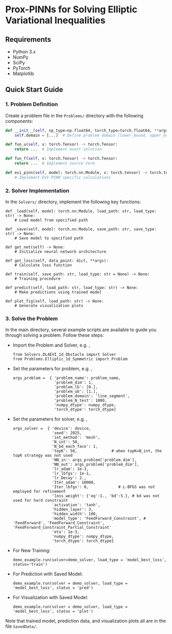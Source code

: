 # Prox-PINNs for Solving Elliptic Variational Inequalities

## Requirements
- Python 3.x
- NumPy
- SciPy
- PyTorch 
- Matplotlib

## Quick Start Guide

### 1. Problem Definition
Create a problem file in the `Problems/` directory with the following components:

```python
def __init__(self, np_type=np.float64, torch_type=torch.float64, **args):
    self.domain = [...]  # Define problem domain [lower_bound, upper_bound]

def fun_u(self, x: torch.Tensor) -> torch.Tensor:
    return ...  # Implement exact solution

def fun_f(self, x: torch.Tensor) -> torch.Tensor:
    return ...  # Implement source term

def evi_pinn(self, model: torch.nn.Module, x: torch.tensor) -> torch.tensor:
    # Implement EVI-PINN specific calculations
```


### 2. Solver Implementation
In the `Solvers/` directory, implement the following key functions:


    def _load(self, model: torch.nn.Module, load_path: str, load_type: str) -> None:
        # Load model from specified path
    
    def _save(self, model: torch.nn.Module, save_path: str, save_type: str) -> None:
        # Save model to specified path
    
    def get_net(self) -> None:
        # Initialize neural network architecture
    
    def get_loss(self, data_point: dict, **args):
        # Calculate loss function
    
    def train(self, save_path: str, load_type: str = None) -> None:
        # Training procedure
    
    def predict(self, load_path: str, load_type: str) -> None:
        # Make predictions using trained model
    
    def plot_fig(self, load_path: str) -> None:
        # Generate visualization plots



### 3. Solve the Problem

In the main directory, several example scripts are available to guide you through solving a problem. Follow these steps:

- Import the Problem and Solver, e.g. ,

  ```
  from Solvers.DL4EVI_1d_Obstacle import Solver
  from Problems.Elliptic_1d_Symmetric import Problem
  ```

- Set the parameters for problem, e.g. ,

  ```
  args_problem =  { 'problem_name': problem_name,
                    'problem_dim': 1,
                    'problem_lb': [0.],
                    'problem_ub': [1.],
                    'problem_domain': 'line_segment',
                    'problem_N_test': 1000,
                    'numpy_dtype': numpy_dtype,
                    'torch_dtype': torch_dtype}
  ```


- Set the parameters for solver, e.g. ,

  ```
  args_solver =  { 'device': device,
                   'seed': 2025,
                   'int_method': 'mesh',
                   'N_int': 50,
                   'N_bd_each_face': 1,
                   'topK': 50,               # when topK=N_int, the topK strategy was not used
                   'NN_in': args_problem['problem_dim'],
                   'NN_out': args_problem['problem_dim'],
                   'lr_adam': 1e-3, 
                   'lr_lbfgs': 1e-1, 
                   'lr_Decay': 2.,
                   'Iter_adam': 10000,
                   'Iter_lbfgs': 0,             # L-BFGS was not employed for refinement 
                   'loss_weight': {'eq':1., 'bd':5.}, # bd was not used for hard constraint
                   'activation': 'tanh',
                   'hidden_layer': 3,
                   'hidden_width': 100,
                   'model_type': 'FeedForward_Constraint', # 'FeedForward', 'FeedForward_Constraint', 'FeedForward_Constraint_Partial_Constraint' 
                   'eta': 1e-3,
                   'numpy_dtype': numpy_dtype,
                   'torch_dtype': torch_dtype}
  ```
- For New Training:
  
  ```
  demo_example.run(solver=demo_solver, load_type = 'model_best_loss',  status='train')
  ```

- For Prediction with Saved Model:
  
  ```
  demo_example.run(solver = demo_solver, load_type = 'model_best_loss', status = 'pred')
  ```

- For Visualization with Saved Model:

  ```
  demo_example.run(solver = demo_solver, load_type = 'model_best_loss', status = 'plot')
  ```
Note that trained model, prediction data, and visualization plots all are in the file `SavedData/`.
